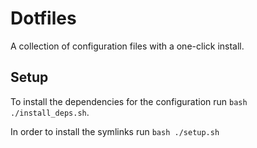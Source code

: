 # Dotfiles

A collection of configuration files with a one-click install.

## Setup

To install the dependencies for the configuration run `bash ./install_deps.sh`. 

In order to install the symlinks run `bash ./setup.sh`
